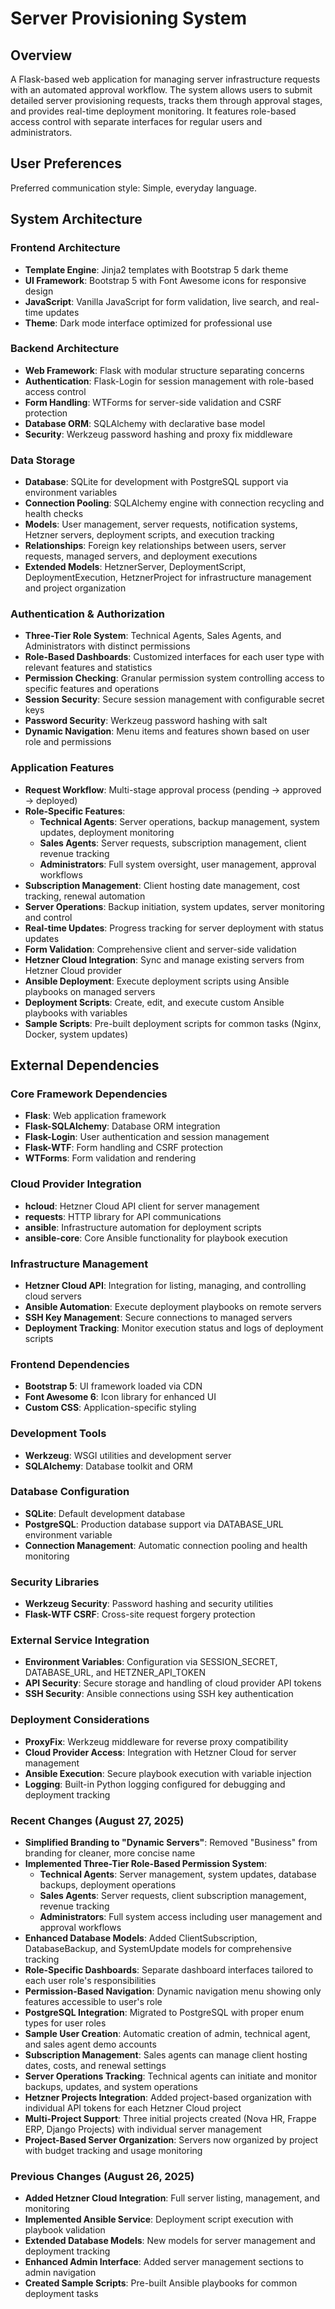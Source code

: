 # Server Provisioning System

## Overview

A Flask-based web application for managing server infrastructure requests with an automated approval workflow. The system allows users to submit detailed server provisioning requests, tracks them through approval stages, and provides real-time deployment monitoring. It features role-based access control with separate interfaces for regular users and administrators.

## User Preferences

Preferred communication style: Simple, everyday language.

## System Architecture

### Frontend Architecture
- **Template Engine**: Jinja2 templates with Bootstrap 5 dark theme
- **UI Framework**: Bootstrap 5 with Font Awesome icons for responsive design
- **JavaScript**: Vanilla JavaScript for form validation, live search, and real-time updates
- **Theme**: Dark mode interface optimized for professional use

### Backend Architecture
- **Web Framework**: Flask with modular structure separating concerns
- **Authentication**: Flask-Login for session management with role-based access control
- **Form Handling**: WTForms for server-side validation and CSRF protection
- **Database ORM**: SQLAlchemy with declarative base model
- **Security**: Werkzeug password hashing and proxy fix middleware

### Data Storage
- **Database**: SQLite for development with PostgreSQL support via environment variables
- **Connection Pooling**: SQLAlchemy engine with connection recycling and health checks
- **Models**: User management, server requests, notification systems, Hetzner servers, deployment scripts, and execution tracking
- **Relationships**: Foreign key relationships between users, server requests, managed servers, and deployment executions
- **Extended Models**: HetznerServer, DeploymentScript, DeploymentExecution, HetznerProject for infrastructure management and project organization

### Authentication & Authorization
- **Three-Tier Role System**: Technical Agents, Sales Agents, and Administrators with distinct permissions
- **Role-Based Dashboards**: Customized interfaces for each user type with relevant features and statistics
- **Permission Checking**: Granular permission system controlling access to specific features and operations
- **Session Security**: Secure session management with configurable secret keys
- **Password Security**: Werkzeug password hashing with salt
- **Dynamic Navigation**: Menu items and features shown based on user role and permissions

### Application Features
- **Request Workflow**: Multi-stage approval process (pending → approved → deployed)
- **Role-Specific Features**:
  - **Technical Agents**: Server operations, backup management, system updates, deployment monitoring
  - **Sales Agents**: Server requests, subscription management, client revenue tracking
  - **Administrators**: Full system oversight, user management, approval workflows
- **Subscription Management**: Client hosting date management, cost tracking, renewal automation
- **Server Operations**: Backup initiation, system updates, server monitoring and control
- **Real-time Updates**: Progress tracking for server deployment with status updates
- **Form Validation**: Comprehensive client and server-side validation
- **Hetzner Cloud Integration**: Sync and manage existing servers from Hetzner Cloud provider
- **Ansible Deployment**: Execute deployment scripts using Ansible playbooks on managed servers
- **Deployment Scripts**: Create, edit, and execute custom Ansible playbooks with variables
- **Sample Scripts**: Pre-built deployment scripts for common tasks (Nginx, Docker, system updates)

## External Dependencies

### Core Framework Dependencies
- **Flask**: Web application framework
- **Flask-SQLAlchemy**: Database ORM integration
- **Flask-Login**: User authentication and session management
- **Flask-WTF**: Form handling and CSRF protection
- **WTForms**: Form validation and rendering

### Cloud Provider Integration
- **hcloud**: Hetzner Cloud API client for server management
- **requests**: HTTP library for API communications
- **ansible**: Infrastructure automation for deployment scripts
- **ansible-core**: Core Ansible functionality for playbook execution

### Infrastructure Management
- **Hetzner Cloud API**: Integration for listing, managing, and controlling cloud servers
- **Ansible Automation**: Execute deployment playbooks on remote servers
- **SSH Key Management**: Secure connections to managed servers
- **Deployment Tracking**: Monitor execution status and logs of deployment scripts

### Frontend Dependencies
- **Bootstrap 5**: UI framework loaded via CDN
- **Font Awesome 6**: Icon library for enhanced UI
- **Custom CSS**: Application-specific styling

### Development Tools
- **Werkzeug**: WSGI utilities and development server
- **SQLAlchemy**: Database toolkit and ORM

### Database Configuration
- **SQLite**: Default development database
- **PostgreSQL**: Production database support via DATABASE_URL environment variable
- **Connection Management**: Automatic connection pooling and health monitoring

### Security Libraries
- **Werkzeug Security**: Password hashing and security utilities
- **Flask-WTF CSRF**: Cross-site request forgery protection

### External Service Integration
- **Environment Variables**: Configuration via SESSION_SECRET, DATABASE_URL, and HETZNER_API_TOKEN
- **API Security**: Secure storage and handling of cloud provider API tokens
- **SSH Security**: Ansible connections using SSH key authentication

### Deployment Considerations
- **ProxyFix**: Werkzeug middleware for reverse proxy compatibility
- **Cloud Provider Access**: Integration with Hetzner Cloud for server management
- **Ansible Execution**: Secure playbook execution with variable injection
- **Logging**: Built-in Python logging configured for debugging and deployment tracking

### Recent Changes (August 27, 2025)
- **Simplified Branding to "Dynamic Servers"**: Removed "Business" from branding for cleaner, more concise name
- **Implemented Three-Tier Role-Based Permission System**: 
  - **Technical Agents**: Server management, system updates, database backups, deployment operations
  - **Sales Agents**: Server requests, client subscription management, revenue tracking
  - **Administrators**: Full system access including user management and approval workflows
- **Enhanced Database Models**: Added ClientSubscription, DatabaseBackup, and SystemUpdate models for comprehensive tracking
- **Role-Specific Dashboards**: Separate dashboard interfaces tailored to each user role's responsibilities
- **Permission-Based Navigation**: Dynamic navigation menu showing only features accessible to user's role
- **PostgreSQL Integration**: Migrated to PostgreSQL with proper enum types for user roles
- **Sample User Creation**: Automatic creation of admin, technical agent, and sales agent demo accounts
- **Subscription Management**: Sales agents can manage client hosting dates, costs, and renewal settings
- **Server Operations Tracking**: Technical agents can initiate and monitor backups, updates, and system operations
- **Hetzner Projects Integration**: Added project-based organization with individual API tokens for each Hetzner Cloud project
- **Multi-Project Support**: Three initial projects created (Nova HR, Frappe ERP, Django Projects) with individual server management
- **Project-Based Server Organization**: Servers now organized by project with budget tracking and usage monitoring

### Previous Changes (August 26, 2025)
- **Added Hetzner Cloud Integration**: Full server listing, management, and monitoring
- **Implemented Ansible Service**: Deployment script execution with playbook validation
- **Extended Database Models**: New models for server management and deployment tracking
- **Enhanced Admin Interface**: Added server management sections to admin navigation
- **Created Sample Scripts**: Pre-built Ansible playbooks for common deployment tasks